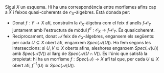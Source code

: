Sigui $X$ un esquema. Hi ha una correspondència entre morfismes afins cap a $X$ i feixos quasi-coherents de $\mathcal{O}_X$-àlgebres. Està donada per:

- Donat $f: Y \to X$ afí, construïm la $\mathcal{O}_X$-àlgebra com el feix d'anells $f_* \mathcal{O}_Y$ juntament amb l'estructura de mòdul $f^\sharp: \mathcal{O}_X \to f_* \mathcal{O}_Y$. És quasicoherent.
- Recíprocament, donat $\mathcal{A}$ feix de $\mathcal{O}_X$-àlgebres, enganxem els següents: per cada $U \subseteq X$ obert afí, enganxem $Spec(\mathcal{A}(U))$. Ho fem segons les interseccions: si $U, V \subseteq X$ oberts afins, aleshores enganxem $Spec(\mathcal{A}(U))$ amb $Spec(\mathcal{A}(V))$ al llarg de $Spec(\mathcal{A}(U \cap V))$. És l'únic que satisfà la propietat: hi ha un morfisme $f: Spec(\mathcal{A}) \to X$ afí tal que, per cada $U \subseteq X$ obert afí, $f^{-1}(U) \cong Spec(\mathcal{A}(U))$.